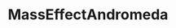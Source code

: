 ---
title: MassEffectAndromeda
crosslinks:
- masseffect
- livven
- MECoOp
- MEandromeda
- Gamingcirclejerk
- ShareYourRyders
- lewronggeneration
- MineralPorn
- PS4
- PositiveGames
- EndlessWar
- splatoon
- videogamedunkey
- Netrunner
- AskReddit
- titanfall
- IsItBullshit
- FreeKarma4You
---